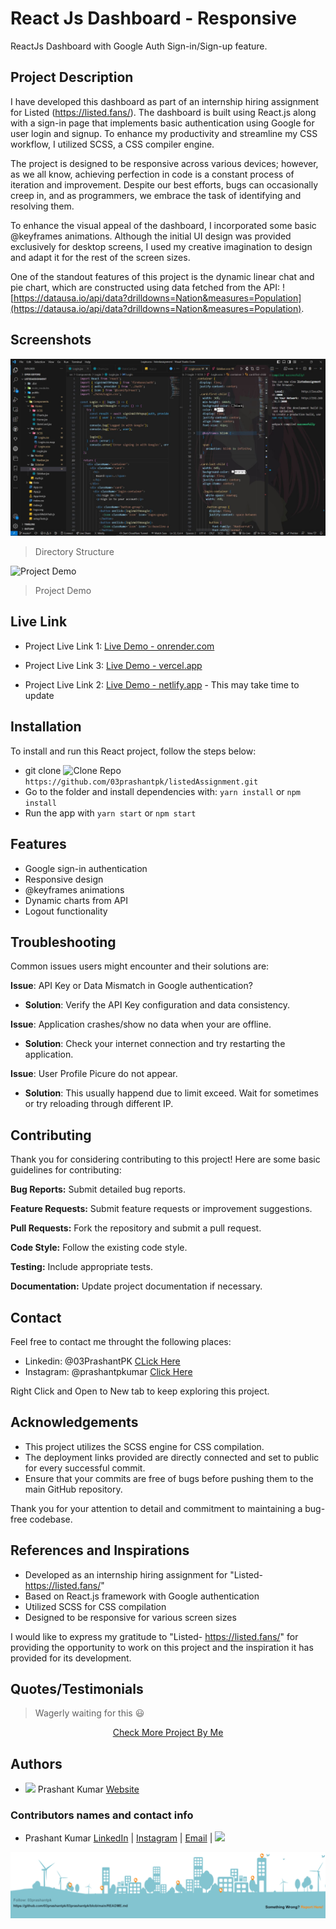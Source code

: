 # React Js Dashboard - Responsive

ReactJs Dashboard with Google Auth Sign-in/Sign-up feature.

## Project Description

I have developed this dashboard as part of an internship hiring assignment for Listed (https://listed.fans/). The dashboard is built using React.js along with a sign-in page that implements basic authentication using Google for user login and signup. To enhance my productivity and streamline my CSS workflow, I utilized SCSS, a CSS compiler engine.

The project is designed to be responsive across various devices; however, as we all know, achieving perfection in code is a constant process of iteration and improvement. Despite our best efforts, bugs can occasionally creep in, and as programmers, we embrace the task of identifying and resolving them.

To enhance the visual appeal of the dashboard, I incorporated some basic @keyframes animations. Although the initial UI design was provided exclusively for desktop screens, I used my creative imagination to design and adapt it for the rest of the screen sizes.

One of the standout features of this project is the dynamic linear chat and pie chart, which are constructed using data fetched from the API: ![https://datausa.io/api/data?drilldowns=Nation&measures=Population](https://datausa.io/api/data?drilldowns=Nation&measures=Population).


## Screenshots

![Directory Structure](https://github.com/03prashantpk/listedAssignment/blob/master/public/screenshot1.JPG)

> Directory Structure


![Project Demo](https://github.com/03prashantpk/listedAssignment/blob/master/public/screenshot2.gif.gif)

> Project Demo

## Live Link

- Project Live Link 1: [Live Demo - onrender.com](https://listedassignment.onrender.com/)

- Project Live Link 3: [Live Demo - vercel.app](https://listed-assignment-navy.vercel.app/)

- Project Live Link 2: [Live Demo - netlify.app](https://prashant-listedassignment.netlify.app/) - This may take time to update

## Installation

To install and run this React project, follow the steps below:
- git clone ![Clone Repo](https://github.com/03prashantpk/listedAssignment.git) `https://github.com/03prashantpk/listedAssignment.git`
- Go to the folder and install dependencies with: `yarn install` or `npm install`
- Run the app with `yarn start` or `npm start`


## Features
- Google sign-in authentication
- Responsive design
- @keyframes animations
- Dynamic charts from API
- Logout functionality

## Troubleshooting

Common issues users might encounter and their solutions are:

**Issue**: API Key or Data Mismatch in Google authentication?

- **Solution**:  Verify the API Key configuration and data consistency.

**Issue**: Application crashes/show no data when your are offline.

- **Solution**: Check your internet connection and try restarting the application.

**Issue**: User Profile Picure do not appear.

- **Solution**: This usually happend due to limit exceed. Wait for sometimes or try reloading through different IP.


## Contributing

Thank you for considering contributing to this project! Here are some basic guidelines for contributing:

**Bug Reports:** Submit detailed bug reports.

**Feature Requests:** Submit feature requests or improvement suggestions.

**Pull Requests:** Fork the repository and submit a pull request.

**Code Style:** Follow the existing code style.

**Testing:** Include appropriate tests.

**Documentation:** Update project documentation if necessary.


## Contact

Feel free to contact me throught the following places:
- Linkedin: @03PrashantPK [CLick Here](linkedin.com/in/03prashantpk/)
- Instagram: @prashantpkumar [Click Here](https://www.instagram.com/prashantpkumar/)

Right Click and Open to New tab to keep exploring this project.

## Acknowledgements
- This project utilizes the SCSS engine for CSS compilation.
- The deployment links provided are directly connected and set to public for every successful commit.
- Ensure that your commits are free of bugs before pushing them to the main GitHub repository.

Thank you for your attention to detail and commitment to maintaining a bug-free codebase.


## References and Inspirations

- Developed as an internship hiring assignment for "Listed- https://listed.fans/"
- Based on React.js framework with Google authentication
- Utilized SCSS for CSS compilation
- Designed to be responsive for various screen sizes

I would like to express my gratitude to "Listed- https://listed.fans/" for providing the opportunity to work on this project and the inspiration it has provided for its development.


## Quotes/Testimonials

> Wagerly waiting for this 😃


<center>

[Check More Project By Me](https://enally.in/projects/)

</center>


## Authors

- <img src="https://avatars.githubusercontent.com/u/43730425?v=4" width="50px">  Prashant Kumar   [Website](https://enally.in)




### Contributors names and contact info

-   Prashant Kumar [LinkedIn](https://www.linkedin.com/in/03prashantpk/) | [Instagram](https://instagram.com/prashantpkumar) | [Email](https://tinyurl.com/mailPK) | ![](https://komarev.com/ghpvc/?username=03prashantpk&color=red)<br>


<a href="https://www.linkedin.com/in/03prashantpk/">

![](https://github.com/03prashantpk/03prashantpk/blob/main/assets/footer2.png)

</a>
